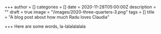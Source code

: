+++
author = []
categories = []
date = 2020-11-28T05:00:00Z
description = ""
draft = true
image = "/images/2020-three-quarters-3.png"
tags = []
title = "A blog post about how much Radu loves Claudia"

+++
Here are some words, la-lalalalalala